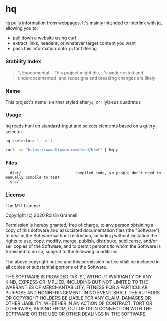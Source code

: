
# hq

`hq` pulls information from webpages. It's mainly intended to interlink with [jq](https://stedolan.github.io/jq), allowing you to:

- pull down a website using curl
- extract links, headers, or whatever target content you want
- pass this information onto `jq` for filtering

### Stability Index

> 1, Experimental - This project might die, it's undertested and underdocumented, and redesigns and breaking changes are likely

### Name

This project's name is either styled after`jq`, or Hylaeus quadratus

### Usage

hq reads html on standard-input and selects elements based on a query-selector.

```sh
hq <selector> [--all]
```

```sh
curl -sq "https://www.lipsum.com/feed/html" | hq p
```

### Files

```
  dist/                        compiled code, so people don't need to manually compile to test
  src/
```

### License

The MIT License

Copyright (c) 2020 Róisín Grannell

Permission is hereby granted, free of charge, to any person obtaining a copy of this software and associated documentation files (the "Software"), to deal in the Software without restriction, including without limitation the rights to use, copy, modify, merge, publish, distribute, sublicense, and/or sell copies of the Software, and to permit persons to whom the Software is furnished to do so, subject to the following conditions:

The above copyright notice and this permission notice shall be included in all copies or substantial portions of the Software.

THE SOFTWARE IS PROVIDED "AS IS", WITHOUT WARRANTY OF ANY KIND, EXPRESS OR IMPLIED, INCLUDING BUT NOT LIMITED TO THE WARRANTIES OF MERCHANTABILITY, FITNESS FOR A PARTICULAR PURPOSE AND NONINFRINGEMENT. IN NO EVENT SHALL THE AUTHORS OR COPYRIGHT HOLDERS BE LIABLE FOR ANY CLAIM, DAMAGES OR OTHER LIABILITY, WHETHER IN AN ACTION OF CONTRACT, TORT OR OTHERWISE, ARISING FROM, OUT OF OR IN CONNECTION WITH THE SOFTWARE OR THE USE OR OTHER DEALINGS IN THE SOFTWARE.
